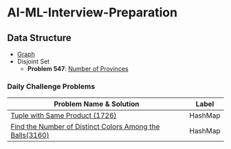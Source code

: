 # AI-ML-Interview-Preparation

## Data Structure

- [Graph](https://github.com/cys9689/AI-ML-Interview-Preparation/blob/main/Graph.ipynb)
- Disjoint Set  
  - **Problem 547**: [Number of Provinces](https://leetcode.com/problems/number-of-provinces/description/)

### Daily Challenge Problems  

| Problem Name & Solution | Label |
|-------------------------|-------|
| [Tuple with Same Product (1726)](https://github.com/cys9689/AI-ML-Interview-Preparation/blob/main/Daily%20Challenge/1726.py) | HashMap |
| [Find the Number of Distinct Colors Among the Balls(3160)](https://github.com/cys9689/AI-ML-Interview-Preparation/blob/main/Daily%20Challenge/3160.py) | HashMap |
